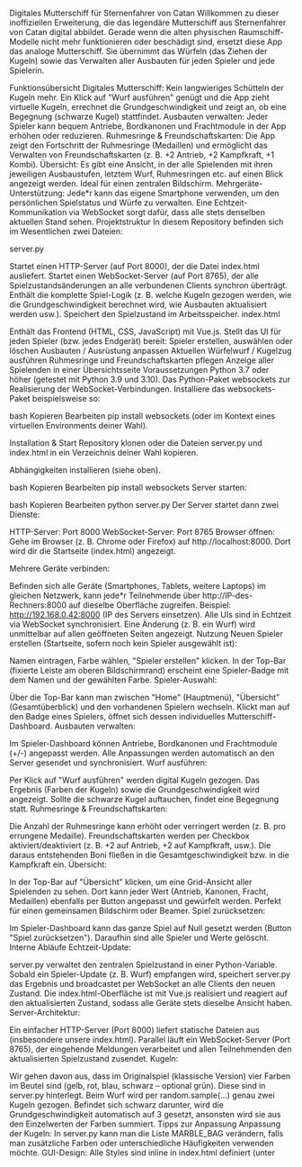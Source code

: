 Digitales Mutterschiff für Sternenfahrer von Catan
Willkommen zu dieser inoffiziellen Erweiterung, die das legendäre Mutterschiff aus Sternenfahrer von Catan digital abbildet.
Gerade wenn die alten physischen Raumschiff-Modelle nicht mehr funktionieren oder beschädigt sind, ersetzt diese App das analoge Mutterschiff. Sie übernimmt das Würfeln (das Ziehen der Kugeln) sowie das Verwalten aller Ausbauten für jeden Spieler und jede Spielerin.

Funktionsübersicht
Digitales Mutterschiff: Kein langwieriges Schütteln der Kugeln mehr. Ein Klick auf "Wurf ausführen" genügt und die App zieht virtuelle Kugeln, errechnet die Grundgeschwindigkeit und zeigt an, ob eine Begegnung (schwarze Kugel) stattfindet.
Ausbauten verwalten: Jeder Spieler kann bequem Antriebe, Bordkanonen und Frachtmodule in der App erhöhen oder reduzieren.
Ruhmesringe & Freundschaftskarten: Die App zeigt den Fortschritt der Ruhmesringe (Medaillen) und ermöglicht das Verwalten von Freundschaftskarten (z. B. +2 Antrieb, +2 Kampfkraft, +1 Kombi).
Übersicht: Es gibt eine Ansicht, in der alle Spielenden mit ihren jeweiligen Ausbaustufen, letztem Wurf, Ruhmesringen etc. auf einen Blick angezeigt werden. Ideal für einen zentralen Bildschirm.
Mehrgeräte-Unterstützung: Jede*r kann das eigene Smartphone verwenden, um den persönlichen Spielstatus und Würfe zu verwalten. Eine Echtzeit-Kommunikation via WebSocket sorgt dafür, dass alle stets denselben aktuellen Stand sehen.
Projektstruktur
In diesem Repository befinden sich im Wesentlichen zwei Dateien:

server.py

Startet einen HTTP-Server (auf Port 8000), der die Datei index.html ausliefert.
Startet einen WebSocket-Server (auf Port 8765), der alle Spielzustandsänderungen an alle verbundenen Clients synchron überträgt.
Enthält die komplette Spiel-Logik (z. B. welche Kugeln gezogen werden, wie die Grundgeschwindigkeit berechnet wird, wie Ausbauten aktualisiert werden usw.).
Speichert den Spielzustand im Arbeitsspeicher.
index.html

Enthält das Frontend (HTML, CSS, JavaScript) mit Vue.js.
Stellt das UI für jeden Spieler (bzw. jedes Endgerät) bereit:
Spieler erstellen, auswählen oder löschen
Ausbauten / Ausrüstung anpassen
Aktuellen Würfelwurf / Kugelzug ausführen
Ruhmesringe und Freundschaftskarten pflegen
Anzeige aller Spielenden in einer Übersichtsseite
Voraussetzungen
Python 3.7 oder höher (getestet mit Python 3.9 und 3.10).
Das Python-Paket websockets zur Realisierung der WebSocket-Verbindungen.
Installiere das websockets-Paket beispielsweise so:

bash
Kopieren
Bearbeiten
pip install websockets
(oder im Kontext eines virtuellen Environments deiner Wahl).

Installation & Start
Repository klonen oder die Dateien server.py und index.html in ein Verzeichnis deiner Wahl kopieren.

Abhängigkeiten installieren (siehe oben).

bash
Kopieren
Bearbeiten
pip install websockets
Server starten:

bash
Kopieren
Bearbeiten
python server.py
Der Server startet dann zwei Dienste:

HTTP-Server: Port 8000
WebSocket-Server: Port 8765
Browser öffnen: Gehe im Browser (z. B. Chrome oder Firefox) auf http://localhost:8000. Dort wird dir die Startseite (index.html) angezeigt.

Mehrere Geräte verbinden:

Befinden sich alle Geräte (Smartphones, Tablets, weitere Laptops) im gleichen Netzwerk, kann jede*r Teilnehmende über http://IP-des-Rechners:8000 auf dieselbe Oberfläche zugreifen. Beispiel: http://192.168.0.42:8000 (IP des Servers einsetzen).
Alle UIs sind in Echtzeit via WebSocket synchronisiert. Eine Änderung (z. B. ein Wurf) wird unmittelbar auf allen geöffneten Seiten angezeigt.
Nutzung
Neuen Spieler erstellen (Startseite, sofern noch kein Spieler ausgewählt ist):

Namen eintragen, Farbe wählen, "Spieler erstellen" klicken.
In der Top-Bar (fixierte Leiste am oberen Bildschirmrand) erscheint eine Spieler-Badge mit dem Namen und der gewählten Farbe.
Spieler-Auswahl:

Über die Top-Bar kann man zwischen "Home" (Hauptmenü), "Übersicht" (Gesamtüberblick) und den vorhandenen Spielern wechseln.
Klickt man auf den Badge eines Spielers, öffnet sich dessen individuelles Mutterschiff-Dashboard.
Ausbauten verwalten:

Im Spieler-Dashboard können Antriebe, Bordkanonen und Frachtmodule (+/-) angepasst werden.
Alle Anpassungen werden automatisch an den Server gesendet und synchronisiert.
Wurf ausführen:

Per Klick auf "Wurf ausführen" werden digital Kugeln gezogen.
Das Ergebnis (Farben der Kugeln) sowie die Grundgeschwindigkeit wird angezeigt.
Sollte die schwarze Kugel auftauchen, findet eine Begegnung statt.
Ruhmesringe & Freundschaftskarten:

Die Anzahl der Ruhmesringe kann erhöht oder verringert werden (z. B. pro errungene Medaille).
Freundschaftskarten werden per Checkbox aktiviert/deaktiviert (z. B. +2 auf Antrieb, +2 auf Kampfkraft, usw.).
Die daraus entstehenden Boni fließen in die Gesamtgeschwindigkeit bzw. in die Kampfkraft ein.
Übersicht:

In der Top-Bar auf "Übersicht" klicken, um eine Grid-Ansicht aller Spielenden zu sehen.
Dort kann jeder Wert (Antrieb, Kanonen, Fracht, Medaillen) ebenfalls per Button angepasst und gewürfelt werden.
Perfekt für einen gemeinsamen Bildschirm oder Beamer.
Spiel zurücksetzen:

Im Spieler-Dashboard kann das ganze Spiel auf Null gesetzt werden (Button "Spiel zurücksetzen").
Daraufhin sind alle Spieler und Werte gelöscht.
Interne Abläufe
Echtzeit-Update:

server.py verwaltet den zentralen Spielzustand in einer Python-Variable.
Sobald ein Spieler-Update (z. B. Wurf) empfangen wird, speichert server.py das Ergebnis und broadcastet per WebSocket an alle Clients den neuen Zustand.
Die index.html-Oberfläche ist mit Vue.js realisiert und reagiert auf den aktualisierten Zustand, sodass alle Geräte stets dieselbe Ansicht haben.
Server-Architektur:

Ein einfacher HTTP-Server (Port 8000) liefert statische Dateien aus (insbesondere unsere index.html).
Parallel läuft ein WebSocket-Server (Port 8765), der eingehende Meldungen verarbeitet und allen Teilnehmenden den aktualisierten Spielzustand zusendet.
Kugeln:

Wir gehen davon aus, dass im Originalspiel (klassische Version) vier Farben im Beutel sind (gelb, rot, blau, schwarz – optional grün). Diese sind in server.py hinterlegt.
Beim Wurf wird per random.sample(...) genau zwei Kugeln gezogen.
Befindet sich schwarz darunter, wird die Grundgeschwindigkeit automatisch auf 3 gesetzt, ansonsten wird sie aus den Einzelwerten der Farben summiert.
Tipps zur Anpassung
Anpassung der Kugeln: In server.py kann man die Liste MARBLE_BAG verändern, falls man zusätzliche Farben oder unterschiedliche Häufigkeiten verwenden möchte.
GUI-Design: Alle Styles sind inline in index.html definiert (unter <style>). Dort kann man beliebig anpassen oder erweitern.
Bekannte Einschränkungen
Kein langfristiges Speichern: Die aktuelle Implementierung speichert den Spielstand nur im RAM des Servers. Ein Neustart von server.py setzt das Spiel daher zurück.
(Noch) keine Authentifizierung: Jede*r, der den Link zum Server kennt, kann Änderungen vornehmen. Für den Hausgebrauch ist das in der Regel ausreichend.
Beispielablauf
Server starten:
bash
Kopieren
Bearbeiten
python server.py
Browser aufrufen: http://localhost:8000
Im Home-Bildschirm neue Spieler anlegen (Name + Farbe).
Top-Bar nutzen, Spieler auswählen, Ausbauten und Ruhmesringe verwalten.
"Wurf ausführen" und die virtuellen Kugeln inklusive Grundgeschwindigkeit ablesen.
Mehrere Endgeräte verbinden, um das Spiel zu verteilen.
Lizenz und Dank
Dieses Projekt ist ein Fan-Projekt und steht in keiner offiziellen Verbindung mit Catan oder Kosmos.
Die Weitergabe und Nutzung erfolgt unter den Bedingungen der MIT License.

Viel Spaß beim erneuten Erkunden des Weltalls mit Sternenfahrer von Catan – diesmal mit einem digitalen Mutterschiff!

Kontakt / Feedback
Fragen und Anregungen gerne als GitHub-Issue oder via Pull Request einreichen.

Viel Erfolg und gutes Reisen durch die Galaxis!